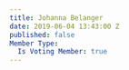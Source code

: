 ```yaml
---
title: Johanna Belanger
date: 2019-06-04 13:43:00 Z
published: false
Member Type:
  Is Voting Member: true
---
```



